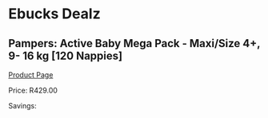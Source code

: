 
# Ebucks Dealz
## Pampers: Active Baby Mega Pack - Maxi/Size 4+, 9- 16 kg [120 Nappies]
[Product Page](https://www.ebucks.com/web/shop/productSelected.do?prodId=570824885&catId=1158500560)

Price: R429.00

Savings: 


	